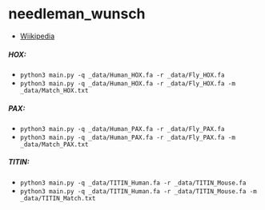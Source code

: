 # needleman_wunsch 
- [Wiikipedia](https://en.wikipedia.org/wiki/Needleman%E2%80%93Wunsch_algorithm)

##### HOX:
- `python3 main.py -q _data/Human_HOX.fa -r _data/Fly_HOX.fa`
- `python3 main.py -q _data/Human_HOX.fa -r _data/Fly_HOX.fa -m _data/Match_HOX.txt`

##### PAX:
- `python3 main.py -q _data/Human_PAX.fa -r _data/Fly_PAX.fa`
- `python3 main.py -q _data/Human_PAX.fa -r _data/Fly_PAX.fa -m _data/Match_PAX.txt`

##### TITIN:
- `python3 main.py -q _data/TITIN_Human.fa -r _data/TITIN_Mouse.fa`
- `python3 main.py -q _data/TITIN_Human.fa -r _data/TITIN_Mouse.fa -m _data/TITIN_Match.txt`
